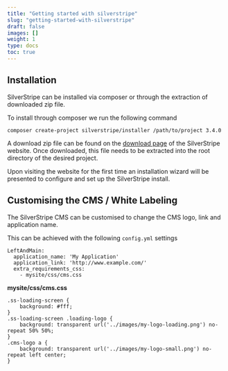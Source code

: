 ```yaml
---
title: "Getting started with silverstripe"
slug: "getting-started-with-silverstripe"
draft: false
images: []
weight: 1
type: docs
toc: true
---
```


## Installation
SilverStripe can be installed via composer or through the extraction of downloaded zip file.

To install through composer we run the following command

    composer create-project silverstripe/installer /path/to/project 3.4.0

A download zip file can be found on the [download page][1] of the SilverStripe website. Once downloaded, this file needs to be extracted into the root directory of the desired project.

Upon visiting the website for the first time an installation wizard will be presented to configure and set up the SilverStripe install.

  [1]: http://www.silverstripe.org/download

## Customising the CMS / White Labeling
The SilverStripe CMS can be customised to change the CMS logo, link and application name.

This can be achieved with the following `config.yml` settings

    LeftAndMain:
      application_name: 'My Application'
      application_link: 'http://www.example.com/'
      extra_requirements_css:
        - mysite/css/cms.css

**mysite/css/cms.css**

    .ss-loading-screen {
        background: #fff;
    }
    .ss-loading-screen .loading-logo {
        background: transparent url('../images/my-logo-loading.png') no-repeat 50% 50%;
    }
    .cms-logo a {
        background: transparent url('../images/my-logo-small.png') no-repeat left center;
    }



